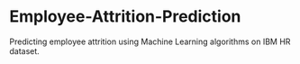 # Employee-Attrition-Prediction
Predicting employee attrition using Machine Learning algorithms on IBM HR dataset.
